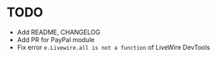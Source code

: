 # TODO
- Add README, CHANGELOG
- Add PR for PayPal module
- Fix error `e.Livewire.all is not a function` of LiveWire DevTools
